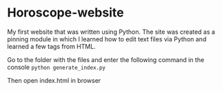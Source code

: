 # Horoscope-website

My first website that was written using Python. The site was created as a pinning module in which I learned how to edit text files via Python and learned a few tags from HTML.

Go to the folder with the files and enter the following command in the console `python generate_index.py`

Then open index.html in browser
